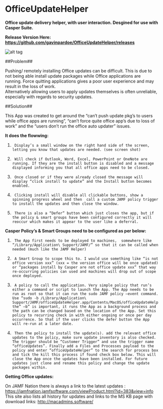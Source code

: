 # OfficeUpdateHelper
**Office update delivery helper, with user interaction. Desgined for use with Casper Suite.**

**Release Version Here: https://github.com/gavinpardoe/OfficeUpdateHelper/releases**

![alt tag](https://raw.githubusercontent.com/gavinpardoe/OfficeUpdateHelper/master/officeUpdateHelper.png)


##Problem##

Pushing/ remotely installing Office updates can be difficult. This is due to not being able install update packages while Office applications are running. Force quitting applications gives a poor user experience and may result in the loss of work.  
Alternatively allowing users to apply updates themselves is often unreliable, especially with regards to security updates.


##Solution##

This App was created to get around the “can’t push update pkg’s to users while office apps are running”, “can’t force quite office app’s due to loss of work” and the “users don’t run the office auto updater” issues.

**It does the flowwing:**

1.      Display’s a small window on the right hand side of the screen, letting you know that updates are needed. (see screen shot)
2.      Will check if Outlook, Word, Excel, PowerPoint or OneNote are running. If they are the install button is disabled and a message displayed informing you that all office apps need to be closed.
3.      Once closed or if they were already closed the message will display “click install to update” and the Install button becomes enabled.
4.      Clicking install will disable all clickable buttons, show a spinning progress wheel and then  call a custom JAMF policy trigger to install the updates and then close the window.
5.      There is also a “Defer” button which just closes the app, but if the policy & smart groups have been configured correctly it will reoccur which makes it appear to the user like a deferral.

**Casper Policy’s & Smart Groups need to be configured as per below:**

1.      The App first needs to be deployed to machines,  somewhere like “/Library/Application\ Support/JAMF/” so that it can be called when needed (much like the JAMF Helper)
2.      A Smart Group to scope this to. I would use something like “is not office version xxx” (xxx = the version office will be once updated) or “packages install by Casper are not office update xxx” that way re-occurring policies can used and machines will drop out of scope once deployed.
3.      A policy to call the application. Very simple policy that run’s either a command or script to launch the App. The App needs to be run as root so that it can run the sudo JAMF policy –event command.  Use “sudo -b /Library/Application\ Support/JAMF/officeUpdateHelper.app/Contents/MacOS/officeUpdateHelper” the” –b” is important, it runs the App as a background process and the path can be changed based on the location of the App. Set this policy to recurring check in with either ongoing or once per day occurrence. So that if the user clicks the defer button the App will re-run at a later date.
4.      Then the policy to install the update(s). add the relevant office updates to the policy, make sure update inventory is also checked. The trigger should be “Customer Trigger” and use the trigger name “officeUpdates”. Finally add a Files and Processes payload to the policy and enter “officeUpdateHelper” to the search for process box and tick the kill this process if found check box below. This will close the App once the updates have been installed. For future updates just clone and rename this policy and change the update packages within.
 
**Getting Office updates:**

On JAMF Nation there is always a link to the latest updates : https://jamfnation.jamfsoftware.com/viewProduct.html?id=383&view=info
This site also lists all history for updates and links to the MS KB page with download links: http://macadmins.software/

